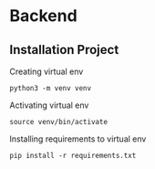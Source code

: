 # Backend

## Installation Project


Creating virtual env

```
python3 -m venv venv
```

Activating virtual env
```
source venv/bin/activate
```

Installing requirements to virtual env
```
pip install -r requirements.txt
```

